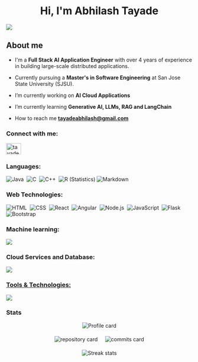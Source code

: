 # <h1 align="center">Hi, I'm Abhilash Tayade</h1>
![](https://github.com/halfrost/halfrost/blob/master/icons/header_.png)

## About me

-  I'm a **Full Stack AI Application Engineer** with over 4 years of experience in building large-scale distributed applications.

-  Currently pursuing a **Master's in Software Engineering** at San Jose State University (SJSU).

-  I’m currently working on **AI Cloud Applications**

-  I’m currently learning **Generative AI, LLMs, RAG and LangChain**

-  How to reach me **tayadeabhilash@gmail.com**


<h3 align="left">Connect with me:</h3>
<p align="left">
<a href="https://linkedin.com/in/abhilash-tayade" target="blank"><img align="center" src="https://raw.githubusercontent.com/rahuldkjain/github-profile-readme-generator/master/src/images/icons/Social/linked-in-alt.svg" alt="tayadeabhilash" height="30" width="40" /></a>
</p>

<h3 align="left">Languages:</h3>

![Java](https://img.shields.io/badge/-Java-05122A?style=flat&logo=Java&logoColor=FFA518)&nbsp;
![C](https://img.shields.io/badge/-C-05122A?style=flat&logo=C&logoColor=A8B9CC)&nbsp;
![C++](https://img.shields.io/badge/-C++-05122A?style=flat&logo=C%2B%2B&logoColor=00599C)&nbsp;
![R (Statistics)](https://img.shields.io/badge/-R-05122A?style=flat&logo=R&logoColor=276DC3)
![Markdown](https://img.shields.io/badge/-Markdown-05122A?style=flat&logo=markdown)

<h3 align="left">Web Technologies:</h3>

![HTML](https://img.shields.io/badge/-HTML-05122A?style=flat&logo=HTML5)&nbsp;
![CSS](https://img.shields.io/badge/-CSS-05122A?style=flat&logo=CSS3&logoColor=1572B6)&nbsp;
![React](https://img.shields.io/badge/-React-05122A?style=flat&logo=react)&nbsp;
![Angular](https://img.shields.io/badge/-Angular-05122A?style=flat&logo=angular)&nbsp;
![Node.js](https://img.shields.io/badge/-Node.js-05122A?style=flat&logo=node.js)&nbsp;
![JavaScript](https://img.shields.io/badge/-JavaScript-05122A?style=flat&logo=javascript)&nbsp;
![Flask](https://img.shields.io/badge/-Flask-05122A?style=flat&logo=flask)&nbsp;
![Bootstrap](https://img.shields.io/badge/-Bootstrap-05122A?style=flat&logo=bootstrap&logoColor=563D7C)

<h3 align="left">Machine learning:</h3>
<p align="left">
  <a href="https://skillicons.dev">
    <img src="https://skillicons.dev/icons?i=tensorflow,pytorch,opencv,anaconda,sklearn" />
  </a>
</p>

<h3 align="left">Cloud Services and Database:</h3>
<p align="left">
  <a href="https://skillicons.dev">
    <img src="https://skillicons.dev/icons?i=aws,azure,gcp,mongodb,mysql,postgres"</a>
</p>

<h3 align="left">Tools & Technologies:</h3>
<p align="left">
  <a href="https://skillicons.dev">
    <img src="https://skillicons.dev/icons?i=git,github,sublime,vscode,raspberrypi,figma,jenkins,ansible,docker,kubernetes" />
  </a>
</p>

<h3 align="left">Stats</h3>

<div align=center style="display: flex; flex-direction: column; align-items: center; gap: 20px;">
  <div style="display: flex; justify-content: center; gap: 20px;">
    <img src="http://github-profile-summary-cards.vercel.app/api/cards/profile-details?username=tayadeabhilash&theme=github_dark" alt="Profile card" />
  </div>
  <div style="display: flex; justify-content: center; gap: 20px;">
    <img src="http://github-profile-summary-cards.vercel.app/api/cards/repos-per-language?username=tayadeabhilash&theme=github_dark&exclude={exclude}" alt="repository card" />
    <img src="http://github-profile-summary-cards.vercel.app/api/cards/most-commit-language?username=tayadeabhilash&theme=github_dark&exclude={exclude}" alt="commits card" />
  </div>
  <div style="display: flex; justify-content: center; gap: 20px;">
    <img src="http://github-readme-streak-stats.herokuapp.com?user=tayadeabhilash&theme=algolia&background=0d1117&hide_border=true" alt="Streak stats" />
  </div>
</div>

